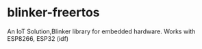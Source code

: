 # blinker-freertos
An IoT Solution,Blinker library for embedded hardware. Works with ESP8266, ESP32 (idf)
